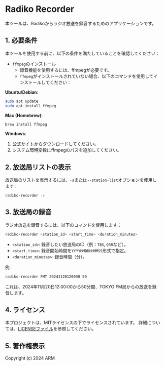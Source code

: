 # Radiko Recorder

本ツールは、Radikoからラジオ放送を録音するためのアプリケーションです。

## 1. 必要条件

本ツールを使用する前に、以下の条件を満たしていることを確認してください：

- `ffmpeg`のインストール
  - 録音機能を使用するには、ffmpegが必要です。
  - `ffmpeg`がインストールされていない場合、以下のコマンドを使用してインストールしてください：

**Ubuntu/Debian**:
```sh
sudo apt update
sudo apt install ffmpeg
```

**Mac (Homebrew)**:
```sh
brew install ffmpeg
```

**Windows**:
1. [公式サイト](https://ffmpeg.org/download.html)からダウンロードしてください。
2. システム環境変数にffmpegのパスを追加してください。


## 2. 放送局リストの表示

放送局のリストを表示するには、`-s`または`--station-list`オプションを使用します：

```sh
radiko-recorder -s
```

## 3. 放送局の録音

ラジオ放送を録音するには、以下のコマンドを使用します：

```sh
radiko-recorder <station_id> <start_time> <duration_minutes>
```

- `<station_id>`: 録音したい放送局のID（例：`TBS`, `QRR`など）。
- `<start_time>`: 録音開始時間を`YYYYMMDDHHMMSS`形式で指定。
- `<duration_minutes>`: 録音時間（分）。

例:
```sh
radiko-recorder FMT 20241120120000 50
```

これは、2024年11月20日12:00:00から50分間、TOKYO FM局からの放送を録音します。

## 4. ライセンス
本プロジェクトは、MITライセンスの下でライセンスされています。
詳細については、[LICENSEファイル](./LICENSE)を参照してください。

## 5. 著作権表示
Copyright (c) 2024 ARM